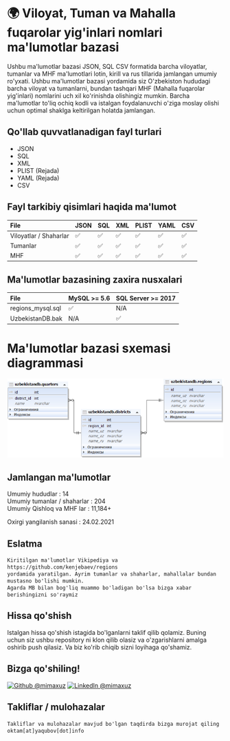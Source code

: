 
# 🌍 Viloyat, Tuman va Mahalla fuqarolar yig'inlari nomlari ma'lumotlar bazasi

Ushbu ma'lumotlar bazasi JSON, SQL CSV formatida barcha viloyatlar, tumanlar va MHF ma'lumotlari lotin, kirill va rus tillarida jamlangan umumiy ro'yxati.
Ushbu ma'lumotlar bazasi yordamida siz O'zbekiston hududagi barcha viloyat va tumanlarni, bundan tashqari MHF (Mahalla fuqarolar yig'inlari) nomlarini uch xil ko'rinishda olishingiz mumkin. Barcha ma'lumotlar to'liq ochiq kodli va istalgan foydalanuvchi o'ziga moslay olishi uchun optimal shaklga keltirilgan holatda jamlangan. 


## Qo'llab quvvatlanadigan fayl turlari
- JSON
- SQL
- XML
- PLIST (Rejada)
- YAML (Rejada)
- CSV

## Fayl tarkibiy qisimlari haqida ma'lumot
File | JSON | SQL | XML | PLIST | YAML | CSV
:------------ | :-------------| :-------------| :------------- |:-------------|:-------------|:-------------
Viloyatlar / Shaharlar | :white_check_mark: | :white_check_mark: | :white_check_mark: | :white_check_mark: | :white_check_mark: | :white_check_mark:
Tumanlar | :white_check_mark: | :white_check_mark: | :white_check_mark: | :white_check_mark: | :white_check_mark: | :white_check_mark:
MHF | :white_check_mark: | :white_check_mark: | :white_check_mark: | :white_check_mark: | :white_check_mark: | :white_check_mark:

## Ma'lumotlar bazasining zaxira nusxalari
File | MySQL >= 5.6 | SQL Server >= 2017
:------------ | :-------------| :-------------
regions_mysql.sql | :white_check_mark: | N/A 
UzbekistanDB.bak | N/A | :white_check_mark: 

# Ma'lumotlar bazasi sxemasi diagrammasi

![O'zbekistonning viloyatlari, shaharlari, qishloqlari, ro'yxati ](../database_scheme.png )


## Jamlangan ma'lumotlar
Umumiy hududlar : 14 <br>
Umumiy tumanlar / shaharlar : 204 <br>
Umumiy Qishloq va MHF lar : 11,184+ <br>

Oxirgi yangilanish sanasi : 24.02.2021

## Eslatma
```
Kiritilgan ma'lumotlar Vikipediya va https://github.com/kenjebaev/regions 
yordamida yaratilgan. Ayrim tumanlar va shaharlar, mahallalar bundan mustasno bo'lishi mumkin.
Agarda MB bilan bog'liq muammo bo'ladigan bo'lsa bizga xabar berishingizni so'raymiz
```

## Hissa qo'shish
Istalgan hissa qo'shish istagida bo'lganlarni taklif qilib qolamiz.
Buning uchun siz ushbu repository ni klon qilib olasiz va o'zgarishlarni amalga oshirib push qilasiz. Va biz 
ko'rib chiqib sizni loyihaga qo'shamiz.


## Bizga qo'shiling!
<a href="https://github.com/mimaxuz/"><img alt="Github @mimaxuz" src="https://img.shields.io/static/v1?logo=github&message=Github&color=black&style=flat-square&label=" /></a> 
<a href="https://www.linkedin.com/in/mimaxuz/"><img alt="LinkedIn @mimaxuz" src="https://img.shields.io/static/v1?logo=linkedin&message=LinkedIn&color=black&style=flat-square&label=&link=https://twitter.com/mimaxuz" /></a>

## Takliflar / mulohazalar
```
Takliflar va mulohazalar mavjud bo'lgan taqdirda bizga murojat qiling
oktam[at]yaqubov[dot]info
```
